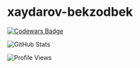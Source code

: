 # xaydarov-bekzodbek
[![Codewars Badge](https://www.codewars.com/users/azamjonbro/badges/large)](https://www.codewars.com/users/Takitok2011)

![GitHub Stats](https://github-readme-stats.vercel.app/api?username=BekzodXaydarov&show_icons=true&theme=dark)

![Profile Views](https://komarev.com/ghpvc/?username=BekzodXaydarov&color=blue)
